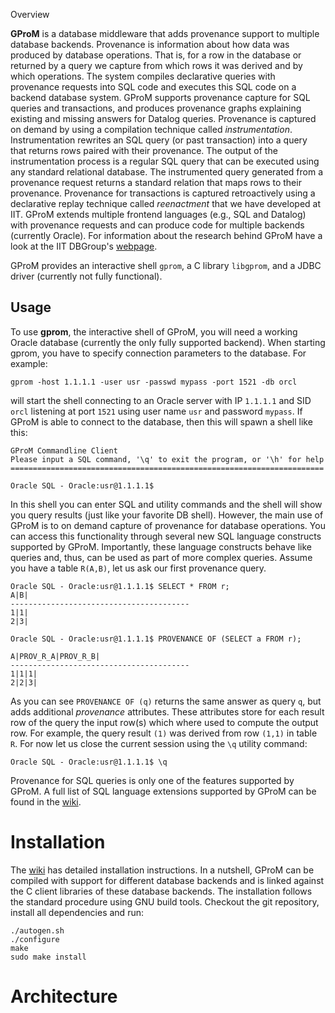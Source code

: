 Overview

**GProM** is a database middleware that adds provenance support to multiple database backends. Provenance is information about how data was produced by database operations. That is, for a row in the database or returned by a query we capture from which rows it was derived and by which operations. The system compiles declarative queries with provenance requests into SQL code and executes this SQL code on a backend database system. GProM supports provenance capture for SQL queries and transactions, and produces provenance graphs explaining existing and missing answers for Datalog queries. Provenance is captured on demand by using a compilation technique called *instrumentation*. Instrumentation rewrites an SQL query (or past transaction) into a query that returns rows paired with their provenance. The output of the instrumentation process is a regular SQL query that can be executed using any standard relational database. The instrumented query generated from a provenance request returns a standard relation that maps rows to their provenance. Provenance for transactions is captured retroactively using a declarative replay technique called *reenactment* that we have developed at IIT. GProM extends multiple frontend languages (e.g., SQL and Datalog) with provenance requests and can produce code for multiple backends (currently Oracle). For information about the research behind GProM have a look at the IIT DBGroup's [webpage](http://www.cs.iit.edu/%7edbgroup/research/gprom.php). 

GProM provides an interactive shell `gprom`, a C library `libgprom`, and a JDBC driver (currently not fully functional).

## Usage ##

To use **gprom**, the interactive shell of GProM, you will need a working Oracle database (currently the only fully supported backend). When starting gprom, you have to specify connection parameters to the database. For example:

```
gprom -host 1.1.1.1 -user usr -passwd mypass -port 1521 -db orcl
```

will start the shell connecting to an Oracle server with IP `1.1.1.1` and SID `orcl` listening at port `1521` using user name `usr` and password `mypass`. If GProM is able to connect to the database, then this will spawn a shell like this:

```
GProM Commandline Client
Please input a SQL command, '\q' to exit the program, or '\h' for help
======================================================================

Oracle SQL - Oracle:usr@1.1.1.1$
```

In this shell you can enter SQL and utility commands and the shell will show you query results (just like your favorite DB shell). However, the main use of GProM is to on demand capture of provenance for database operations. You can access this functionality through several new SQL language constructs supported by GProM. Importantly, these language constructs behave like queries and, thus, can be used as part of more complex queries. Assume you have a table `R(A,B)`, let us ask our first provenance query.

```
Oracle SQL - Oracle:usr@1.1.1.1$ SELECT * FROM r;
A|B|
----------------------------------------
1|1|
2|3|

Oracle SQL - Oracle:usr@1.1.1.1$ PROVENANCE OF (SELECT a FROM r);

A|PROV_R_A|PROV_R_B|
----------------------------------------
1|1|1|
2|2|3|
```

As you can see `PROVENANCE OF (q)` returns the same answer as query `q`, but adds additional *provenance* attributes. These attributes store for each result row of the query the input row(s) which where used to compute the output row. For example, the query result `(1)` was derived from row `(1,1)` in table `R`. For now let us close the current session using the `\q` utility command:

```
Oracle SQL - Oracle:usr@1.1.1.1$ \q
```

Provenance for SQL queries is only one of the features supported by GProM. A full list of SQL language extensions supported by GProM can be found in the [wiki](https://github.com/lordpretzel/gprom/wiki/language). 

# Installation

The [wiki](https://github.com/lordpretzel/gprom/wiki/installation) has detailed installation instructions. In a nutshell, GProM can be compiled with support for different database backends and is linked against the C client libraries of these database backends. The installation follows the standard procedure using GNU build tools. Checkout the git repository, install all dependencies and run:

```
./autogen.sh
./configure
make
sudo make install
```

# Architecture



